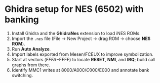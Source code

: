 # Ghidra setup for NES (6502) with banking

1. Install Ghidra and the **GhidraNes** extension to load iNES ROMs.
2. Import the `.nes` file (File → New Project → drag ROM → choose **NES ROM**).
3. Run **Auto Analyze**.
4. Import labels exported from Mesen/FCEUX to improve symbolization.
5. Start at vectors ($FFFA-$FFFF) to locate **RESET**, **NMI**, and **IRQ**; build call graphs from there.
6. Identify MMC1 writes at $8000/$A000/$C000/$E000 and annotate bank switching.

